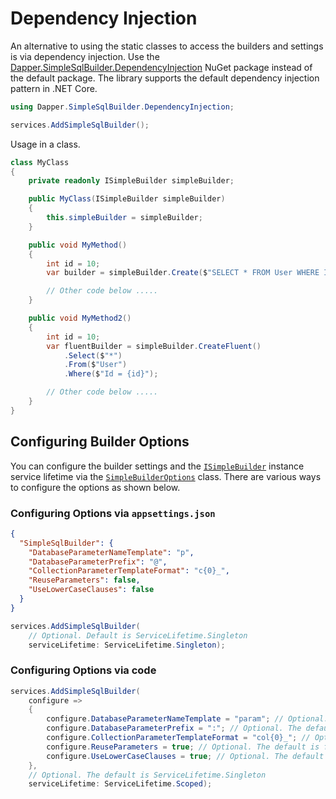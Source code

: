 # Dependency Injection

An alternative to using the static classes to access the builders and settings is via dependency injection. Use the [Dapper.SimpleSqlBuilder.DependencyInjection](https://www.nuget.org/packages/Dapper.SimpleSqlBuilder.DependencyInjection) NuGet package instead of the default package. The library supports the default dependency injection pattern in .NET Core.

```csharp
using Dapper.SimpleSqlBuilder.DependencyInjection;

services.AddSimpleSqlBuilder();
```

Usage in a class.

```csharp
class MyClass
{
    private readonly ISimpleBuilder simpleBuilder;

    public MyClass(ISimpleBuilder simpleBuilder)
    {
        this.simpleBuilder = simpleBuilder;
    }

    public void MyMethod()
    {
        int id = 10;
        var builder = simpleBuilder.Create($"SELECT * FROM User WHERE Id = {id}");

        // Other code below .....
    }

    public void MyMethod2()
    {
        int id = 10;
        var fluentBuilder = simpleBuilder.CreateFluent()
            .Select($"*")
            .From($"User")
            .Where($"Id = {id}");

        // Other code below .....
    }
}
```

## Configuring Builder Options

You can configure the builder settings and the [`ISimpleBuilder`](xref:Dapper.SimpleSqlBuilder.DependencyInjection.ISimpleBuilder) instance service lifetime via the [`SimpleBuilderOptions`](xref:Dapper.SimpleSqlBuilder.DependencyInjection.SimpleBuilderOptions) class. There are various ways to configure the options as shown below.

### Configuring Options via `appsettings.json`

```json
{
  "SimpleSqlBuilder": {
    "DatabaseParameterNameTemplate": "p",
    "DatabaseParameterPrefix": "@",
    "CollectionParameterTemplateFormat": "c{0}_",
    "ReuseParameters": false,
    "UseLowerCaseClauses": false
  }
}
```

```csharp
services.AddSimpleSqlBuilder(
    // Optional. Default is ServiceLifetime.Singleton
    serviceLifetime: ServiceLifetime.Singleton);
```

### Configuring Options via code

```csharp
services.AddSimpleSqlBuilder(
    configure =>
    {
        configure.DatabaseParameterNameTemplate = "param"; // Optional. The default is "p"
        configure.DatabaseParameterPrefix = ":"; // Optional. The default is "@"
        configure.CollectionParameterTemplateFormat = "col{0}_"; // Optional. The default is "c{0}_"
        configure.ReuseParameters = true; // Optional. The default is false
        configure.UseLowerCaseClauses = true; // Optional. The default is false. This is only applicable to the fluent builder
    },
    // Optional. The default is ServiceLifetime.Singleton
    serviceLifetime: ServiceLifetime.Scoped);
```

